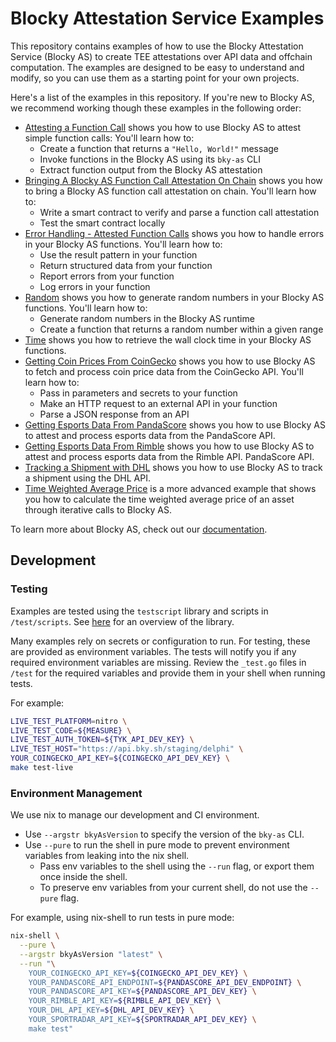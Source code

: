 # Blocky Attestation Service Examples

This repository contains examples of how to use the Blocky Attestation
Service (Blocky AS) to create TEE attestations over API data and offchain
computation. The examples are designed to be easy to understand and modify, so
you can use them as a starting point for your own projects.

Here's a list of the examples in this repository.
If you're new to Blocky AS, we recommend working though these examples in the
following order:

- [Attesting a Function Call](attest_fn_call) shows
  you how to use Blocky AS to attest simple function calls: You'll learn how to:
   - Create a function that returns a `"Hello, World!"` message
   - Invoke functions in the Blocky AS using its `bky-as` CLI
   - Extract function output from the Blocky AS attestation
- [Bringing A Blocky AS Function Call Attestation On Chain](on_chain)
  shows you how to bring a Blocky AS function call attestation on chain. You'll
  learn how to:
   - Write a smart contract to verify and parse a function call attestation
   - Test the smart contract locally
- [Error Handling - Attested Function Calls](./error_handling_attest_fn_call)
  shows you how to handle errors in your
  Blocky AS functions. You'll learn how to:
   - Use the result pattern in your function
   - Return structured data from your function
   - Report errors from your function
   - Log errors in your function
- [Random](./random) shows you how to generate random numbers in your Blocky AS
  functions. You'll learn how to:
  - Generate random numbers in the Blocky AS runtime
  - Create a function that returns a random number within a given range
- [Time](./time) shows you how to retrieve the wall clock time in your Blocky AS
  functions.
- [Getting Coin Prices From CoinGecko](./coin_prices_from_coingecko) shows you
  how to use Blocky AS to fetch and process coin price data from the CoinGecko 
  API. You'll learn how to:
   - Pass in parameters and secrets to your function
   - Make an HTTP request to an external API in your function
   - Parse a JSON response from an API
- [Getting Esports Data From PandaScore](./esports_data_from_pandascore) shows
  you how to use Blocky AS to attest and process esports data from the 
  PandaScore API.
- [Getting Esports Data From Rimble](./esports_data_from_rimble) shows you how
  to use Blocky AS to attest and process esports data from the Rimble API.
  PandaScore API.
- [Tracking a Shipment with DHL](./shipment_tracking_with_dhl) shows
  you how to use Blocky AS to track a shipment using the DHL API.
- [Time Weighted Average Price](./time_weighted_average_price) is a more
  advanced example that shows you how to calculate the time weighted average
  price of an asset through iterative calls to Blocky AS.

To learn more about Blocky AS, check out our
[documentation](https://docs.blocky.rocks/).

## Development

### Testing

Examples are tested using the `testscript` library and scripts in
`/test/scripts`. See
[here](https://pkg.go.dev/github.com/rogpeppe/go-internal/testscript) for an
overview of the library.

Many examples rely on secrets or configuration to run. For testing, these
are provided as environment variables. The tests will notify you if any
required environment variables are missing. Review the `_test.go` files in
`/test` for the required variables and provide them in your shell when
running tests.

For example:

```bash
LIVE_TEST_PLATFORM=nitro \
LIVE_TEST_CODE=${MEASURE} \
LIVE_TEST_AUTH_TOKEN=${TYK_API_DEV_KEY} \
LIVE_TEST_HOST="https://api.bky.sh/staging/delphi" \
YOUR_COINGECKO_API_KEY=${COINGECKO_API_DEV_KEY} \
make test-live
```

### Environment Management

We use nix to manage our development and CI environment.

- Use `--argstr bkyAsVersion` to specify the version of the `bky-as` CLI.
- Use `--pure` to run the shell in pure mode to prevent environment variables
  from leaking into the nix shell.
  - Pass env variables to the shell using the `--run` flag, or export them once
    inside the shell.
  - To preserve env variables from your current shell, do not use the `--pure`
    flag.

For example, using nix-shell to run tests in pure mode:

```bash
nix-shell \
  --pure \
  --argstr bkyAsVersion "latest" \
  --run "\
    YOUR_COINGECKO_API_KEY=${COINGECKO_API_DEV_KEY} \
    YOUR_PANDASCORE_API_ENDPOINT=${PANDASCORE_API_DEV_ENDPOINT} \
    YOUR_PANDASCORE_API_KEY=${PANDASCORE_API_DEV_KEY} \
    YOUR_RIMBLE_API_KEY=${RIMBLE_API_DEV_KEY} \
    YOUR_DHL_API_KEY=${DHL_API_DEV_KEY} \
    YOUR_SPORTRADAR_API_KEY=${SPORTRADAR_API_DEV_KEY} \
    make test"
```

